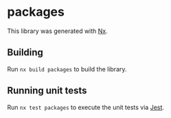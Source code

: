 # packages

This library was generated with [Nx](https://nx.dev).

## Building

Run `nx build packages` to build the library.

## Running unit tests

Run `nx test packages` to execute the unit tests via [Jest](https://jestjs.io).
